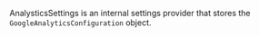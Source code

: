 AnalysticsSettings is an internal settings provider that stores the `GoogleAnalyticsConfiguration` object.